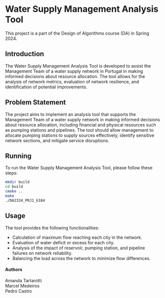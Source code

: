 # Water Supply Management Analysis Tool

This project is a part of the Design of Algorithms course (DA) in Spring 2024.

## Introduction
The Water Supply Management Analysis Tool is developed to assist the Management Team of a water supply network in Portugal in making informed decisions about resource allocation. The tool allows for the analysis of network metrics, evaluation of network resilience, and identification of potential improvements.

## Problem Statement
The project aims to implement an analysis tool that supports the Management Team of a water supply network in making informed decisions about resource allocation, including financial and physical resources such as pumping stations and pipelines. The tool should allow management to allocate pumping stations to supply sources effectively, identify sensitive network sections, and mitigate service disruptions.

## Running
To run the Water Supply Management Analysis Tool, please follow these steps:
```bash
mkdir build
cd build
cmake ..
make
./DA2324_PRJ1_G184
```

## Usage
The tool provides the following functionalities:
- Calculation of maximum flow reaching each city in the network.
- Evaluation of water deficit or excess for each city.
- Analysis of the impact of reservoir, pumping station, and pipeline failures on network reliability.
- Balancing the load across the network to minimize flow differences.

#### Authors
Amanda Tartarotti<br/>
Marcel Medeiros<br/>
Pedro Castro<br/>
